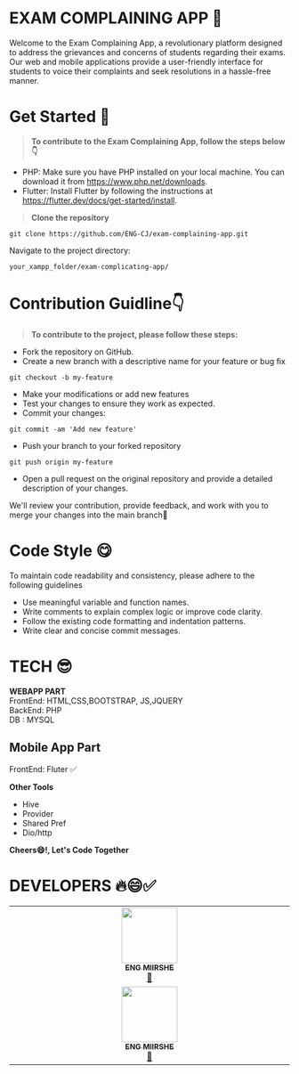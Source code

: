 # EXAM COMPLAINING APP 🔰

Welcome to the Exam Complaining App, a revolutionary platform designed to address the grievances and concerns of students regarding their exams. Our web and mobile applications provide a user-friendly interface for students to voice their complaints and seek resolutions in a hassle-free manner.

# Get Started 📢
> **To contribute to the Exam Complaining App, follow the steps below👇**
- PHP: Make sure you have PHP installed on your local machine. You can download it from https://www.php.net/downloads.
- Flutter: Install Flutter by following the instructions at https://flutter.dev/docs/get-started/install.

>**Clone the repository**
```
git clone https://github.com/ENG-CJ/exam-complaining-app.git
```
Navigate to the project directory:
```
your_xampp_folder/exam-complicating-app/
```

# Contribution Guidline👇
> **To contribute to the project, please follow these steps:**
- Fork the repository on GitHub.
- Create a new branch with a descriptive name for your feature or bug fix
```
git checkout -b my-feature
```
- Make your modifications or add new features
- Test your changes to ensure they work as expected.
- Commit your changes:
```
git commit -am 'Add new feature'
```
- Push your branch to your forked repository
```
git push origin my-feature
```
- Open a pull request on the original repository and provide a detailed description of your changes.

We'll review your contribution, provide feedback, and work with you to merge your changes into the main branch👋

# Code Style 😋
To maintain code readability and consistency, please adhere to the following guidelines

- Use meaningful variable and function names.
- Write comments to explain complex logic or improve code clarity.
- Follow the existing code formatting and indentation patterns.
- Write clear and concise commit messages.

# TECH 😎
**WEBAPP PART**<br>
FrontEnd: HTML,CSS,BOOTSTRAP, JS,JQUERY <br>
BackEnd: PHP <br>
DB : MYSQL

**Mobile App Part**<br>
- 
FrontEnd: Fluter ✅
<br>

**Other Tools**
- Hive
- Provider
- Shared Pref
- Dio/http



**Cheers😄!, Let's Code Together**

# DEVELOPERS 🔥😄✅
<table>
  <tbody>
    <tr>
      <td align="center" valign="top" width="14.28%"><a href="https://github.com/Miirshe"><img src="https://avatars.githubusercontent.com/u/126691024?v=4" width="100px;" alt=""/><br /><sub><b>
      ENG MIIRSHE</b></sub></a><br /> <a href="#talk-kentcdodds" title="Talks">📢</a></td>
    </tr>
    <tr>
      <td align="center" valign="top" width="14.28%"><a href="https://github.com/Miirshe"><img src="https://avatars.githubusercontent.com/u/126691024?v=4" width="100px;" alt=""/><br /><sub><b>
      ENG MIIRSHE</b></sub></a><br /> <a href="#talk-kentcdodds" title="Talks">📢</a></td>
    </tr>
    
  </tbody>
</table>
      




